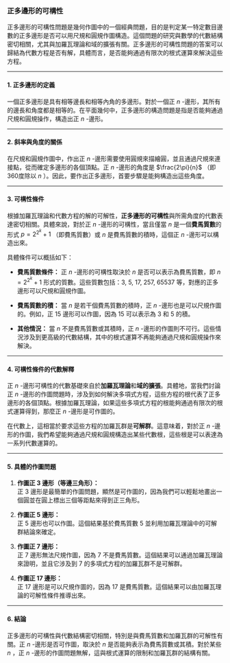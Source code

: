 ### **正多邊形的可構性**

正多邊形的可構性問題是幾何作圖中的一個經典問題，目的是判定某一特定數目邊數的正多邊形是否可以用尺規和圓規作圖構造。這個問題的研究與數學的代數結構密切相關，尤其與加羅瓦理論和域的擴張有關。正多邊形的可構性問題的答案可以歸結為代數方程是否有解，具體而言，是否能夠通過有限次的根式運算來解決這些方程。

---

#### **1. 正多邊形的定義**

一個正多邊形是具有相等邊長和相等內角的多邊形。對於一個正  $n$ -邊形，其所有的邊長和角度都是相等的。在平面幾何中，正多邊形的構造問題是指是否能夠通過尺規和圓規操作，構造出正  $n$ -邊形。

---

#### **2. 斜率與角度的關係**

在尺規和圓規作圖中，作出正  $n$ -邊形需要使用圓規來描繪圓，並且通過尺規來連接點，從而確定多邊形的各個頂點。正  $n$ -邊形的角度是  $\frac{2\pi}{n}$ （即360度除以  $n$ ）。因此，要作出正多邊形，首要步驟是能夠構造出這些角度。

---

#### **3. 可構性條件**

根據加羅瓦理論和代數方程的解的可解性，**正多邊形的可構性**與所需角度的代數表達密切相關。具體來說，對於正  $n$ -邊形的可構性，當且僅當  $n$  是一個**費馬質數**的形式  $p = 2^{2^k} + 1$ （即費馬質數）或  $n$  是費馬質數的積時，這個正  $n$ -邊形可以構造出來。

具體條件可以概括如下：

- **費馬質數條件：** 正  $n$ -邊形的可構性取決於  $n$  是否可以表示為費馬質數，即  $n = 2^{2^k} + 1$  形式的質數。這些質數包括：3, 5, 17, 257, 65537 等，對應的正多邊形可以尺規和圓規作圖。
  
- **費馬質數的積：** 當  $n$  是若干個費馬質數的積時，正  $n$ -邊形也是可以尺規作圖的。例如，正 15 邊形可以作圖，因為 15 可以表示為 3 和 5 的積。

- **其他情況：** 當  $n$  不是費馬質數或其積時，正  $n$ -邊形的作圖則不可行。這些情況涉及到更高級的代數結構，其中的根式運算不再能夠通過尺規和圓規操作來解決。

---

#### **4. 可構性條件的代數解釋**

正  $n$ -邊形可構性的代數基礎來自於**加羅瓦理論**和**域的擴張**。具體地，當我們討論正  $n$ -邊形的作圖問題時，涉及到如何解決多項式方程，這些方程的根代表了正多邊形的各個頂點。根據加羅瓦理論，如果這些多項式方程的根能夠通過有限次的根式運算得到，那麼正  $n$ -邊形是可作圖的。

在代數上，這相當於要求這些方程的加羅瓦群是**可解群**。這意味着，對於正  $n$ -邊形的作圖，我們希望能夠通過尺規和圓規構造出某些代數根，這些根是可以表達為一系列代數運算的。

---

#### **5. 具體的作圖問題**

1. **作圖正 3 邊形（等邊三角形）：**  
   正 3 邊形是最簡單的作圖問題，顯然是可作圖的，因為我們可以輕鬆地畫出一個圓並在圓上標出三個等距點來得到正三角形。

2. **作圖正 5 邊形：**  
   正 5 邊形也可以作圖。這個結果基於費馬質數 5 並利用加羅瓦理論中的可解群結論來確定。

3. **作圖正 7 邊形：**  
   正 7 邊形無法尺規作圖，因為 7 不是費馬質數。這個結果可以通過加羅瓦理論來證明，並且它涉及到 7 的多項式方程的加羅瓦群不是可解群。

4. **作圖正 17 邊形：**  
   正 17 邊形是可以尺規作圖的，因為 17 是費馬質數。這個結果可以由加羅瓦理論的可解性條件推導出來。

---

#### **6. 結論**

正多邊形的可構性與代數結構密切相關，特別是與費馬質數和加羅瓦群的可解性有關。正  $n$ -邊形是否可作圖，取決於  $n$  是否能夠表示為費馬質數或其積。對於某些  $n$ ，正  $n$ -邊形的作圖問題無解，這與根式運算的限制和加羅瓦群的結構有關。